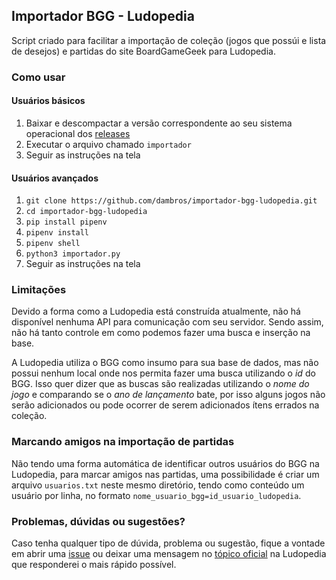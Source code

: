 ## Importador BGG - Ludopedia

Script criado para facilitar a importação de coleção (jogos que possúi e lista de desejos) e partidas do site BoardGameGeek para Ludopedia.

### Como usar

#### Usuários básicos

1. Baixar e descompactar a versão correspondente ao seu sistema operacional dos [releases](https://github.com/dambros/importador-bgg-ludopedia/releases)
2. Executar o arquivo chamado ```importador``` 
3. Seguir as instruções na tela

#### Usuários avançados

1. ```git clone https://github.com/dambros/importador-bgg-ludopedia.git```
2. ```cd importador-bgg-ludopedia```
3. ```pip install pipenv```
4. ```pipenv install```
5. ```pipenv shell```
6. ```python3 importador.py```
7. Seguir as instruções na tela

### Limitações

Devido a forma como a Ludopedia está construída atualmente, não há disponível nenhuma API para comunicação com seu servidor. Sendo assim, não há tanto controle em como podemos fazer uma busca e inserção na base.

A Ludopedia utiliza o BGG como insumo para sua base de dados, mas não possui nenhum local onde nos permita fazer uma busca utilizando o *id* do BGG. Isso quer dizer que as buscas são realizadas utilizando o *nome do jogo* e comparando se o *ano de lançamento* bate, por isso alguns jogos não serão adicionados ou pode ocorrer de serem adicionados ítens errados na coleção.

### Marcando amigos na importação de partidas

Não tendo uma forma automática de identificar outros usuários do BGG na Ludopedia, para marcar amigos nas partidas, uma possibilidade é criar um arquivo `usuarios.txt` neste mesmo diretório, tendo como conteúdo um usuário por linha, no formato `nome_usuario_bgg=id_usuario_ludopedia`.

### Problemas, dúvidas ou sugestões?

Caso tenha qualquer tipo de dúvida, problema ou sugestão, fique a vontade em abrir uma [issue](https://github.com/dambros/importador-bgg-ludopedia/issues) ou deixar uma mensagem no [tópico oficial](https://ludopedia.com.br/topico/24305/importador-de-colecao-bgg-ludopedia) na Ludopedia que responderei o mais rápido possível.

